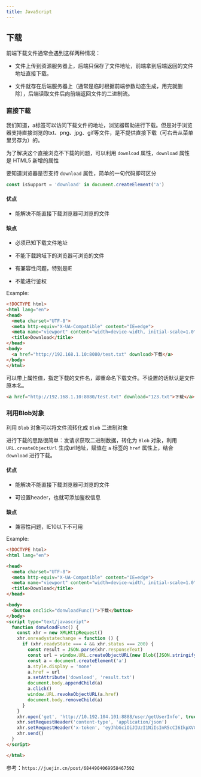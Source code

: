 ```yaml
---
title: JavaScript
---
```


## 下载

前端下载文件通常会遇到这样两种情况：

- 文件上传到资源服务器上，后端只保存了文件地址，前端拿到后端返回的文件地址直接下载。

- 文件就存在后端服务器上（通常是临时根据前端参数动态生成，用完就删除），后端读取文件后向前端返回文件的二进制流。

### 直接下载

我们知道，a标签可以访问下载文件的地址，浏览器帮助进行下载。但是对于浏览器支持直接浏览的txt、png、jpg、gif等文件，是不提供直接下载（可右击从菜单里另存为）的。

为了解决这个直接浏览不下载的问题，可以利用 `download` 属性，`download` 属性是 HTML5 新增的属性

要知道浏览器是否支持 `download` 属性，简单的一句代码即可区分

```js
const isSupport = 'download' in document.createElement('a')
```

#### 优点

- 能解决不能直接下载浏览器可浏览的文件

#### 缺点

- 必须已知下载文件地址

- 不能下载跨域下的浏览器可浏览的文件

- 有兼容性问题，特别是IE

- 不能进行鉴权

Example:

```html
<!DOCTYPE html>
<html lang="en">
<head>
  <meta charset="UTF-8">
  <meta http-equiv="X-UA-Compatible" content="IE=edge">
  <meta name="viewport" content="width=device-width, initial-scale=1.0">
  <title>Download</title>
</head>
<body>
  <a href="http://192.168.1.10:8080/test.txt" download>下载</a>
</body>
</html>
```

可以带上属性值，指定下载的文件名，即重命名下载文件。不设置的话默认是文件原本名。

```html
<a href="http://192.168.1.10:8080/test.txt" download="123.txt">下载</a>
```

### 利用Blob对象

利用 `Blob` 对象可以将文件流转化成 `Blob` 二进制对象

进行下载的思路很简单：发请求获取二进制数据，转化为 `Blob` 对象，利用 `URL.createObjectUrl` 生成url地址，赋值在 `a` 标签的 `href` 属性上，结合 `download` 进行下载。

#### 优点

- 能解决不能直接下载浏览器可浏览的文件

- 可设置header，也就可添加鉴权信息

#### 缺点

- 兼容性问题，IE10以下不可用

Example:

```html
<!DOCTYPE html>
<html lang="en">

<head>
  <meta charset="UTF-8">
  <meta http-equiv="X-UA-Compatible" content="IE=edge">
  <meta name="viewport" content="width=device-width, initial-scale=1.0">
  <title>Download</title>
</head>

<body>
  <button onclick="donwloadFunc()">下载</button>
</body>
<script type="text/javascript">
  function donwloadFunc() {
    const xhr = new XMLHttpRequest()
    xhr.onreadystatechange = function () {
      if (xhr.readyState === 4 && xhr.status === 200) {
        const result = JSON.parse(xhr.responseText)
        const url = window.URL.createObjectURL(new Blob([JSON.stringify(result.data)]))
        const a = document.createElement('a')
        a.style.display = 'none'
        a.href = url
        a.setAttribute('download', 'result.txt')
        document.body.appendChild(a)
        a.click()
        window.URL.revokeObjectURL(a.href)
        document.body.removeChild(a)
      }
    }
    xhr.open('get', 'http://10.192.104.101:8888/user/getUserInfo', true)
    xhr.setRequestHeader('content-type', 'application/json')
    xhr.setRequestHeader('x-token', 'eyJhbGciOiJIUzI1NiIsInR5cCI6IkpXVCJ9.eyJVVUlEIjoiZTY3YmQ3NjEtZTdhMC00Y2Y4LWFlZTQtZjNiNGMzMTkzYTJkIiwiSUQiOjEsIlVzZXJuYW1lIjoiYWRtaW4iLCJOaWNrTmFtZSI6Iui2hee6p-euoeeQhuWRmCIsIkF1dGhvcml0eUlkIjoiODg4IiwiQnVmZmVyVGltZSI6MCwiZXhwIjoxNjQ3Mzk4NDIxLCJuYmYiOjE2NDY3OTI2MjF9.IbjQEU8Od0K3IciNlP9rMvQClJfbCKQqQPqkLEPtFMI')
    xhr.send()
  }
</script>

</html>
```

参考：`https://juejin.cn/post/6844904069958467592`

